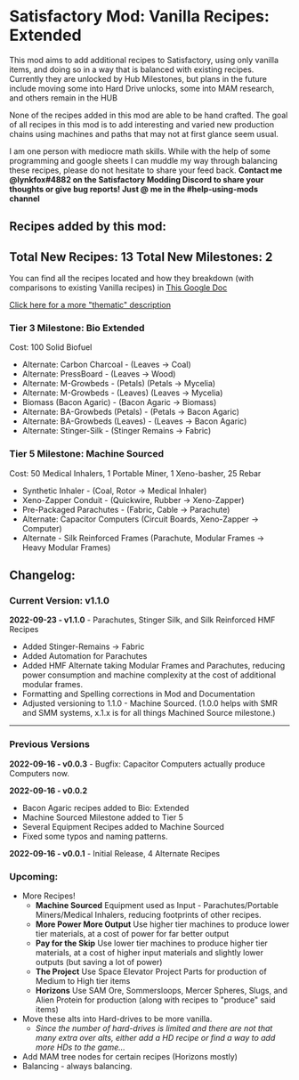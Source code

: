# Satisfactory Mod: Vanilla Recipes: Extended

This mod aims to add additional recipes to Satisfactory, using only vanilla items, and doing so in a way that is balanced with existing recipes. Currently they are unlocked by Hub Milestones, but plans in the future include moving some into Hard Drive unlocks, some into MAM research, and others remain in the HUB

None of the recipes added in this mod are able to be hand crafted. The goal of all recipes in this mod is to add interesting and varied new production chains using machines and paths that may not at first glance seem usual. 

I am one person with mediocre math skills. While with the help of some programming and google sheets I can muddle my way through balancing these recipes, please do not hesitate to share your feed back. **Contact me @lynkfox#4882 on the Satisfactory Modding Discord to share your thoughts or give bug reports! Just @ me in the #help-using-mods channel**

## Recipes added by this mod:

**Total New Recipes:** 13
**Total New Milestones:** 2
------

You can find all the recipes located and how they breakdown (with comparisons to existing Vanilla recipes) in [This Google Doc](https://docs.google.com/spreadsheets/d/1krURGQTr8L-07p3pZYBzB6UTLPTEm4AYBoCizX3Goj4/edit?usp=sharing)

[Click here for a more "thematic" description](https://github.com/lynkfox/SFMod-VanillaRecipesExtended/blob/main/Recipe_Descriptions.md)

### Tier 3 Milestone: Bio Extended 
Cost: 100 Solid Biofuel
* Alternate: Carbon Charcoal - (Leaves -> Coal)
* Alternate: PressBoard - (Leaves -> Wood)
* Alternate: M-Growbeds - (Petals)  (Petals -> Mycelia)
* Alternate: M-Growbeds - (Leaves) (Leaves -> Mycelia)
* Biomass (Bacon Agaric) - (Bacon Agaric -> Biomass)
* Alternate: BA-Growbeds (Petals) - (Petals -> Bacon Agaric)
* Alternate: BA-Growbeds (Leaves) - (Leaves -> Bacon Agaric)
* Alternate: Stinger-Silk - (Stinger Remains -> Fabric)

### Tier 5 Milestone: Machine Sourced
Cost: 50 Medical Inhalers, 1 Portable Miner, 1 Xeno-basher, 25 Rebar
* Synthetic Inhaler - (Coal, Rotor -> Medical Inhaler)
* Xeno-Zapper Conduit - (Quickwire, Rubber -> Xeno-Zapper)
* Pre-Packaged Parachutes - (Fabric, Cable -> Parachute)
* Alternate: Capacitor Computers (Circuit Boards, Xeno-Zapper -> Computer)
* Alternate - Silk Reinforced Frames (Parachute, Modular Frames -> Heavy Modular Frames)

## Changelog:

### Current Version: v1.1.0

**2022-09-23 - v1.1.0** - Parachutes, Stinger Silk, and Silk Reinforced HMF Recipes
  * Added Stinger-Remains -> Fabric
  * Added Automation for Parachutes
  * Added HMF Alternate taking Modular Frames and Parachutes, reducing power consumption and machine complexity at the cost of additional modular frames.
  * Formatting and Spelling corrections in Mod and Documentation
  * Adjusted versioning to 1.1.0 - Machine Sourced. (1.0.0 helps with SMR and SMM systems, x.1.x is for all things Machined Source milestone.)


------
### Previous Versions 
**2022-09-16 - v0.0.3** - Bugfix: Capacitor Computers actually produce Computers now.

**2022-09-16 - v0.0.2** 
  * Bacon Agaric recipes added to Bio: Extended
  * Machine Sourced Milestone added to Tier 5
  * Several Equipment Recipes added to Machine Sourced
  * Fixed some typos and naming patterns.
  
**2022-09-16 - v0.0.1** - Initial Release, 4 Alternate Recipes

### Upcoming:

* More Recipes!
  * **Machine Sourced** Equipment used as Input - Parachutes/Portable Miners/Medical Inhalers, reducing footprints of other recipes.
  * **More Power More Output** Use higher tier machines to produce lower tier materials, at a cost of power for far better output
  * **Pay for the Skip** Use lower tier machines to produce higher tier materials, at a cost of higher input materials and slightly lower outputs (but saving a lot of power)
  * **The Project** Use Space Elevator Project Parts for production of Medium to High tier items
  * **Horizons** Use SAM Ore, Sommersloops, Mercer Spheres, Slugs, and Alien Protein for production (along with recipes to "produce" said items)
* Move these alts into Hard-drives to be more vanilla.
  * *Since the number of hard-drives is limited and there are not that many extra over alts, either add a HD recipe or find a way to add more HDs to the game...*
* Add MAM tree nodes for certain recipes (Horizons mostly)
* Balancing - always balancing.